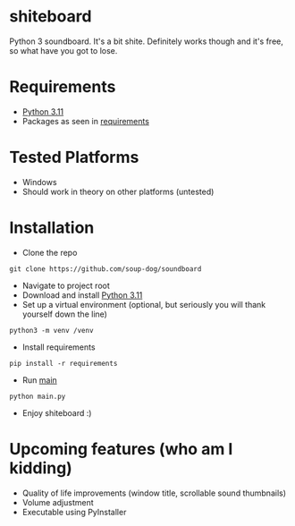 # shiteboard
Python 3 soundboard. It's a bit shite. Definitely works though and it's free, so what have you got to lose.

# Requirements
- [Python 3.11](https://www.python.org/downloads/)
- Packages as seen in [requirements](requirements.txt)

# Tested Platforms
- Windows
- Should work in theory on other platforms (untested)

# Installation
- Clone the repo
```commandline
git clone https://github.com/soup-dog/soundboard
```
- Navigate to project root
- Download and install [Python 3.11](https://www.python.org/downloads/)
- Set up a virtual environment (optional, but seriously you will thank yourself down the line)
```commandline
python3 -m venv /venv
```
- Install requirements
```commandline
pip install -r requirements
```
- Run [main](main.py)
```commandline
python main.py
```
- Enjoy shiteboard :)

# Upcoming features (who am I kidding)
- Quality of life improvements (window title, scrollable sound thumbnails)
- Volume adjustment
- Executable using PyInstaller
